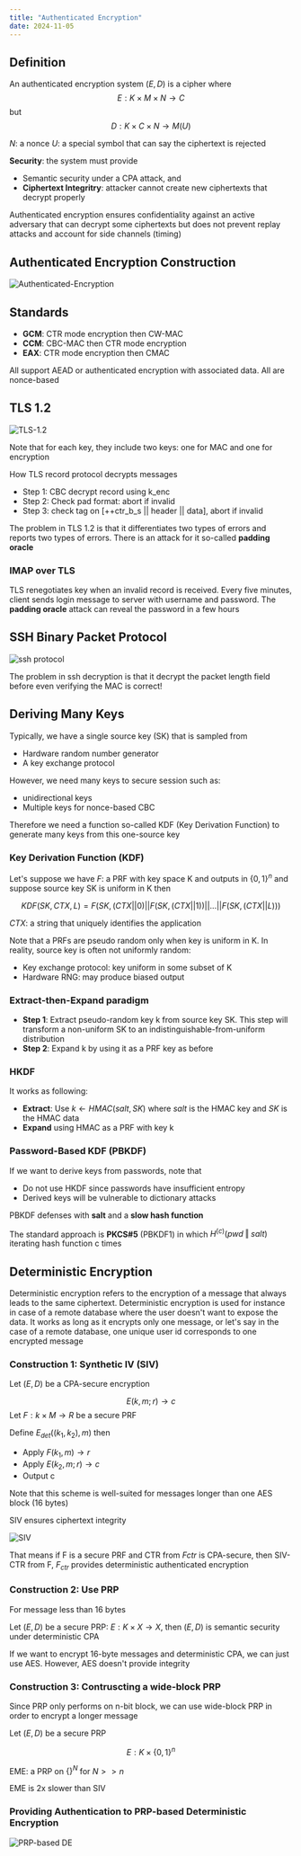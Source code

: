 ```yaml
---
title: "Authenticated Encryption"
date: 2024-11-05
---
```


## Definition

An authenticated encryption system $(E, D)$ is a cipher where
$$E: K \times M \times N \rightarrow C$$
but
$$D: K \times C \times N \rightarrow M (U)$$

$N$: a nonce
$U$: a special symbol that can say the ciphertext is rejected

**Security**: the system must provide

- Semantic security under a CPA attack, and
- **Ciphertext Integritry**: attacker cannot create new ciphertexts that decrypt properly

Authenticated encryption ensures confidentiality against an active adversary that can decrypt some ciphertexts but does not prevent replay attacks and account for side channels (timing)

## Authenticated Encryption Construction

![Authenticated-Encryption](https://raw.githubusercontent.com/da0p/GithubPage/main/docs/assets/authenticated_encryption.drawio.png)

## Standards

- **GCM**: CTR mode encryption then CW-MAC
- **CCM**: CBC-MAC then CTR mode encryption
- **EAX**: CTR mode encryption then CMAC

All support AEAD or authenticated encryption with associated data. All are nonce-based

## TLS 1.2

![TLS-1.2](https://raw.githubusercontent.com/da0p/GithubPage/main/docs/assets/tls_1_2.drawio.png)

Note that for each key, they include two keys: one for MAC and one for encryption

How TLS record protocol decrypts messages

- Step 1: CBC decrypt record using k_enc
- Step 2: Check pad format: abort if invalid
- Step 3: check tag on [++ctr_b_s || header || data], abort if invalid

The problem in TLS 1.2 is that it differentiates two types of errors and reports two types of errors. There is an attack for it so-called **padding oracle**

### IMAP over TLS

TLS renegotiates key when an invalid record is received. Every five minutes, client sends login message to server with username and password. The **padding oracle** attack can reveal the password in a few hours

## SSH Binary Packet Protocol

![ssh protocol](https://raw.githubusercontent.com/da0p/GithubPage/main/docs/assets/ssh_protocol.drawio.png)

The problem in ssh decryption is that it decrypt the packet length field before even verifying the MAC is correct!

## Deriving Many Keys

Typically, we have a single source key (SK) that is sampled from

- Hardware random number generator
- A key exchange protocol

However, we need many keys to secure session such as:

- unidirectional keys
- Multiple keys for nonce-based CBC

Therefore we need a function so-called KDF (Key Derivation Function) to generate many keys from this one-source key

### Key Derivation Function (KDF)

Let's suppose we have $F$: a PRF with key space K and outputs in $\{0,1\}^n$
and suppose source key SK is uniform in K then

$$KDF(SK, CTX, L) = F(SK, (CTX||0) || F(SK, (CTX||1)) || ... || F(SK, (CTX||L)))$$

$CTX$: a string that uniquely identifies the application

Note that a PRFs are pseudo random only when key is uniform in K. In reality, source key is often not uniformly random:

- Key exchange protocol: key uniform in some subset of K
- Hardware RNG: may produce biased output

### Extract-then-Expand paradigm

- **Step 1**: Extract pseudo-random key k from source key SK. This step will transform a non-uniform SK to an indistinguishable-from-uniform distribution
- **Step 2**: Expand k by using it as a PRF key as before

### HKDF

It works as following:

- **Extract**: Use $k \leftarrow HMAC(salt, SK)$ where $salt$ is the HMAC key and $SK$ is the HMAC data
- **Expand** using HMAC as a PRF with key k

### Password-Based KDF (PBKDF)

If we want to derive keys from passwords, note that

- Do not use HKDF since passwords have insufficient entropy
- Derived keys will be vulnerable to dictionary attacks

PBKDF defenses with **salt** and a **slow hash function**

The standard approach is **PKCS#5** (PBKDF1) in which $H^{(c)}(pwd\mathbin\Vert salt)$ iterating hash function c times

## Deterministic Encryption

Deterministic encryption refers to the encryption of a message that always leads to the same ciphertext. Deterministic encryption is used for instance
in case of a remote database where the user doesn't want to expose the data. It works as long as it encrypts only one message, or let's say in the case
of a remote database, one unique user id corresponds to one encrypted message

### Construction 1: Synthetic IV (SIV)

Let $(E, D)$ be a CPA-secure encryption

$$E(k, m; r) \rightarrow c$$
Let $F: k \times M \rightarrow R$ be a secure PRF

Define $E_{det}((k_1, k_2), m)$ then

- Apply $F(k_1, m) \rightarrow r$
- Apply $E(k_2, m; r) \rightarrow c$
- Output c

Note that this scheme is well-suited for messages longer than one AES block (16 bytes)

SIV ensures ciphertext integrity

![SIV](https://raw.githubusercontent.com/da0p/GithubPage/main/docs/assets/SIV.drawio.png)

That means if F is a secure PRF and CTR from $F{ctr}$ is CPA-secure, then SIV-CTR from F, $F_{ctr}$ provides deterministic authenticated encryption

### Construction 2: Use PRP
For message less than 16 bytes

Let $(E, D)$ be a secure PRP: $E: K \times X \rightarrow X$, then $(E, D)$ is semantic security under deterministic CPA

If we want to encrypt 16-byte messages and deterministic CPA, we can just use AES. However, AES doesn't provide integrity

### Construction 3: Contruscting a wide-block PRP
Since PRP only performs on n-bit block, we can use wide-block PRP in order to encrypt a longer message

Let $(E, D)$ be a secure PRP

$$E: K \times \{0, 1\}^n$$

EME: a PRP on $\{\}^N$ for $N >> n$

EME is 2x slower than SIV

### Providing Authentication to PRP-based Deterministic Encryption

![PRP-based DE](https://raw.githubusercontent.com/da0p/GithubPage/main/docs/assets/PRP_based_DE.drawio.png)